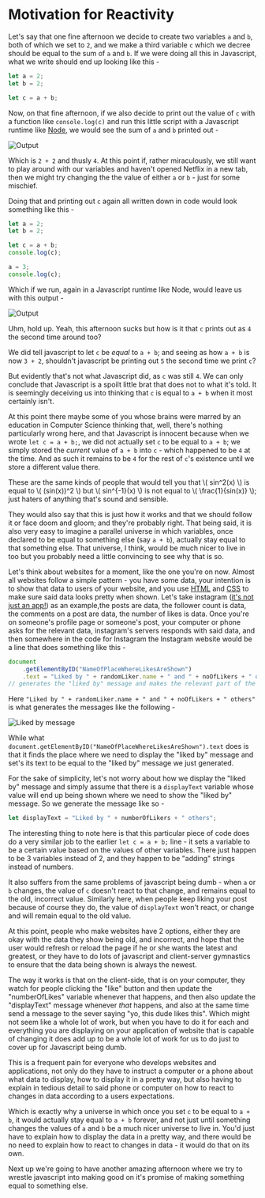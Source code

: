 # Motivation for Reactivity

Let's say that one fine afternoon we decide to create two variables `a` and `b`, both of which we set to `2`, and we make a third variable `c` which we decree should be equal to the sum of `a` and `b`. If we were doing all this in Javascript, what we write should end up looking like this -

```js
let a = 2;
let b = 2;

let c = a + b;
```

Now, on that fine afternoon, if we also decide to print out the value of `c` with a function like `console.log(c)` and run this little script with a Javascript runtime like [Node](https://nodejs.org/en/), we would see the sum of `a` and `b` printed out -

![Output](/ni/img/aplusb_1.svg)


Which is `2 + 2` and thusly `4`. At this point if, rather miraculously, we still want to play around with our variables and haven't opened Netflix in a new tab, then we might try changing the the value of either `a` or `b` - just for some mischief.

Doing that and printing out `c` again all written down in code would look something like this -

```js
let a = 2;
let b = 2;

let c = a + b;
console.log(c);

a = 3;
console.log(c);
```

Which if we run, again in a Javascript runtime like Node, would leave us with this output -

![Output](/ni/img/aplusb_2.svg)

Uhm, hold up. Yeah, this afternoon sucks but how is it that `c` prints out as `4` the second time around too? 

We did tell javascript to let `c` be _equal_ to `a + b`; and seeing as how `a + b` is now `3 + 2`, shouldn't javascript be printing out `5` the second time we print `c`?

But evidently that's not what Javascript did, as `c` was still `4`. We can only conclude that Javascript is a spoilt little brat that does not to what it's told. It is seemingly deceiving us into thinking that `c` is equal to `a + b` when it most certainly isn't.

At this point there maybe some of you whose brains were marred by an education in Computer Science thinking that, well, there's nothing particularly wrong here, and that Javascript is innocent because when we wrote `let c = a + b;`, we did not actually set `c` to be equal to `a + b`; we simply stored the _current_ value of `a + b` into `c` - which happened to be `4` at the time. And as such it remains to be `4` for the rest of `c`'s existence until we store a different value there.

These are the same kinds of people that would tell you that \\( sin^2(x) \\) is equal to \\( (sin(x))^2 \\) but \\( sin^{-1}(x) \\) is not equal to \\( \frac{1}{sin(x)} \\); just haters of anything that's sound and sensible.

They would also say that this is just how it works and that we should follow it or face doom and gloom; and they're probably right. That being said, it is also very easy to imagine a parallel universe in which variables, once declared to be equal to something else (say `a + b`), actually stay equal to that something else. That universe, I think, would be much nicer to live in too but you probably need a little convincing to see why that is so.

Let's think about websites for a moment, like the one you're on now. Almost all websites follow a simple pattern - you have some data, your intention is to show that data to users of your website, and you use [HTML](https://www.w3schools.com/html/) and [CSS](https://www.w3schools.com/css/default.asp) to make sure said data looks pretty when shown. Let's take instagram ([it's not just an app!](https://www.instagram.com/)) as an example,the posts are data, the follower count is data, the comments on a post are data, the number of likes is data. Once you're on someone's profile page or someone's post, your computer or phone asks for the relevant data, instagram's servers responds with said data, and then somewhere in the code for Instagram the Instagram website would be a line that does something like this -

```js
document
    .getElementByID("NameOfPlaceWhereLikesAreShown")
    .text = "Liked by " + randomLiker.name + " and " + noOfLikers + " others";
// generates the "liked by" message and makes the relevant part of the website display it
```

Here `"Liked by " + randomLiker.name + " and " + noOfLikers + " others"` is what generates the messages like the following -

![Liked by message](/ni/img/liked_by_message.png)

While what `document.getElementByID("NameOfPlaceWhereLikesAreShown").text` does is that it finds the place where we need to display the "liked by" message and set's its text to be equal to the "liked by" message we just generated.

For the sake of simplicity, let's not worry about how we display the "liked by" message and simply assume that there is a `displayText` variable whose value will end up being shown where we need to show the "liked by" message. So we generate the message like so -

```js
let displayText = "Liked by " + numberOfLikers + " others";
```

The interesting thing to note here is that this particular piece of code does do a very similar job to the earlier `let c = a + b;` line - it sets a variable to be a certain value based on the values of other variables. There just happen to be 3 variables instead of 2, and they happen to be "adding" strings instead of numbers.

It also suffers from the same problems of javascript being dumb - when `a` or `b` changes, the value of `c` doesn't react to that change, and remains equal to the old, incorrect value. Similarly here, when people keep liking your post because of course they do, the value of `displayText` won't react, or change and will remain equal to the old value.

At this point, people who make websites have 2 options, either they are okay with the data they show being old, and incorrect, and hope that the user would refresh or reload the page if he or she wants the latest and greatest, or they have to do lots of javascript and client-server gymnastics to ensure that the data being shown is always the newest.

The way it works is that on the client-side, that is on your computer, they watch for people clicking the "like" button and then update the "numberOfLikes" variable whenever that happens, and then also update the "displayText" message whenever _that_ happens, and also at the same time send a message to the sever saying "yo, this dude likes this". Which might not seem like a whole lot of work, but when you have to do it for each and everything you are displaying on your application of website that is capable of changing it does add up to be a whole lot of work for us to do just to cover up for Javascript being dumb.

This is a frequent pain for everyone who develops websites and applications, not only do they have to instruct a computer or a phone about what data to display, how to display it in a pretty way, but also having to explain in tedious detail to said phone or computer on how to react to changes in data according to a users expectations.

Which is exactly why a universe in which once you set `c` to be equal to `a + b`, it would actually stay equal to `a + b` forever, and not just until something changes the values of `a` and `b` be a much nicer universe to live in. You'd just have to explain how to display the data in a pretty way, and there would be no need to explain how to react to changes in data - it would do that on its own.

Next up we're going to have another amazing afternoon where we try to wrestle javascript into making good on it's promise of making something equal to something else.
